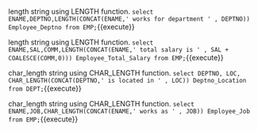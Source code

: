 
length string using LENGTH function. `select ENAME,DEPTNO,LENGTH(CONCAT(ENAME,' works for department ' , DEPTNO)) Employee_Deptno from EMP;`{{execute}}

length string using LENGTH function. `select ENAME,SAL,COMM,LENGTH(CONCAT(ENAME,' total salary is ' , SAL + COALESCE(COMM,0))) Employee_Total_Salary from EMP;`{{execute}}

char_length string using CHAR_LENGTH function. `select DEPTNO, LOC, CHAR_LENGTH(CONCAT(DEPTNO,' is located in ' , LOC)) Deptno_Location from DEPT;`{{execute}}

char_length string using CHAR_LENGTH function. `select ENAME,JOB,CHAR_LENGTH(CONCAT(ENAME,' works as ' , JOB)) Employee_Job from EMP;`{{execute}}

